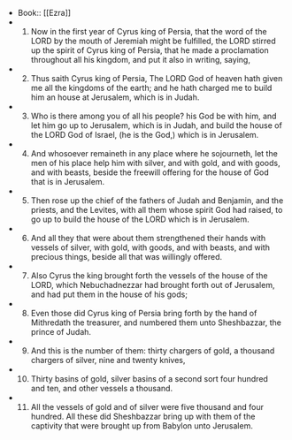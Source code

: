 - Book:: [[Ezra]]
- 1. Now in the first year of Cyrus king of Persia, that the word of the LORD by the mouth of Jeremiah might be fulfilled, the LORD stirred up the spirit of Cyrus king of Persia, that he made a proclamation throughout all his kingdom, and put it also in writing, saying,
- 2. Thus saith Cyrus king of Persia, The LORD God of heaven hath given me all the kingdoms of the earth; and he hath charged me to build him an house at Jerusalem, which is in Judah.
- 3. Who is there among you of all his people? his God be with him, and let him go up to Jerusalem, which is in Judah, and build the house of the LORD God of Israel, (he is the God,) which is in Jerusalem.
- 4. And whosoever remaineth in any place where he sojourneth, let the men of his place help him with silver, and with gold, and with goods, and with beasts, beside the freewill offering for the house of God that is in Jerusalem.
- 5. Then rose up the chief of the fathers of Judah and Benjamin, and the priests, and the Levites, with all them whose spirit God had raised, to go up to build the house of the LORD which is in Jerusalem.
- 6. And all they that were about them strengthened their hands with vessels of silver, with gold, with goods, and with beasts, and with precious things, beside all that was willingly offered.
- 7. Also Cyrus the king brought forth the vessels of the house of the LORD, which Nebuchadnezzar had brought forth out of Jerusalem, and had put them in the house of his gods;
- 8. Even those did Cyrus king of Persia bring forth by the hand of Mithredath the treasurer, and numbered them unto Sheshbazzar, the prince of Judah.
- 9. And this is the number of them: thirty chargers of gold, a thousand chargers of silver, nine and twenty knives,
- 10. Thirty basins of gold, silver basins of a second sort four hundred and ten, and other vessels a thousand.
- 11. All the vessels of gold and of silver were five thousand and four hundred. All these did Sheshbazzar bring up with them of the captivity that were brought up from Babylon unto Jerusalem.
